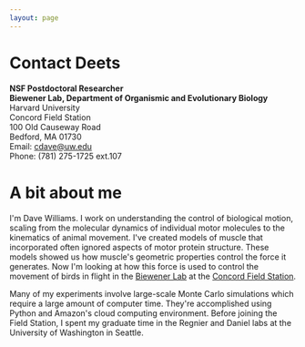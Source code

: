 ```yaml
---
layout: page
---
```


Contact Deets
================


**NSF Postdoctoral Researcher**  
**Biewener Lab, Department of Organismic and Evolutionary Biology**  
Harvard University  
Concord Field Station  
100 Old Causeway Road  
Bedford, MA 01730  
Email: cdave@uw.edu  
Phone: (781) 275-1725 ext.107  

A bit about me
==============

I'm Dave Williams. I work on understanding the control of biological motion, scaling from the molecular dynamics of individual motor molecules to the kinematics of animal movement. I've created models of muscle that incorporated often ignored aspects of motor protein structure. These models showed us how muscle's geometric properties control the force it generates. Now I'm looking at how this force is used to control the movement of birds in flight in the [Biewener Lab](http://www.oeb.harvard.edu/cfs/biewenerlab.html) at the [Concord Field Station](http://www.oeb.harvard.edu/cfs/). 

Many of my experiments involve large-scale Monte Carlo simulations which require a large amount of computer time. They're accomplished using Python and Amazon's cloud computing environment. Before joining the Field Station, I spent my graduate time in the Regnier and Daniel labs at the University of Washington in Seattle.
